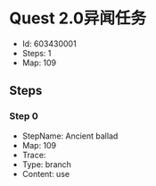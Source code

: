 # Quest 2.0异闻任务

- Id: 603430001
- Steps: 1
- Map: 109

## Steps

### Step 0
- StepName:  Ancient ballad
- Map:  109
- Trace:  
- Type:  branch
- Content:  use


